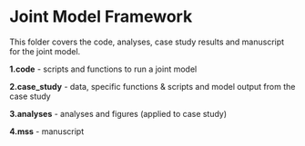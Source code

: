 # Joint Model Framework

This folder covers the code, analyses, case study results and manuscript for the joint model. 

**1.code** - scripts and functions to run a joint model

**2.case_study** - data, specific functions & scripts and model output from the case study

**3.analyses** - analyses and figures (applied to case study)

**4.mss** - manuscript

